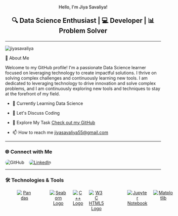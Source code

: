 <div align="center" slinear-gradient(135deg, #1E3A8A, #3B82F6); padding: 40px; border-radius:15 px; color: white; text-shadow: 2px 2px 4px rgba(0, 0, 0, 0.4);">  
  <h1 style="font-size: 1em; font-weight: 500;"> Hello, I'm Jiya Savaliya!</h1>
  <p style="font-size: 1.5em; font-weight: 700;">🔍 Data Science Enthusiast | 💻 Developer | 📊 Problem Solver</p>
</div>

---

<p align="left"> <img src="https://komarev.com/ghpvc/?username=jiyasavaliya&label=Profile%20views&color=0e75b6&style=flat" alt="jiyasavaliya" /> </p>


🚀 About Me

Welcome to my GitHub profile! I'm a passionate Data Science learner focused on leveraging technology to create impactful solutions. I thrive on solving complex challenges and continuously learning new tools. I am dedicated to leveraging technology to drive innovation and solve complex problems, and I am continuously exploring new tools and techniques to stay at the forefront of my field.

- 🌱 Currently Learning Data Science

- 💬 Let's Discuss Coding 

- 📂 Explore My Task [Check out my GitHub](https://github.com/ProgrammingLanguage1111)

- 📫 How to reach me [jiyasavaliya55@gmail.com](mailto:jiyasavaliya55@gmail.com)

---
<h3 align="left">🌐 Connect with Me </h3>

<div align="center" style="display: flex; gap: 15px;">
  <a href="https://github.com/jiyasavaliya" target="_blank" style="text-decoration: none;">
    <img src="https://img.shields.io/badge/GitHub-171515?style=for-the-badge&logo=github&logoColor=white" alt="GitHub" style="border-radius: 25px;"/>
  </a>

  <a href="https://linkedin/jiyasavaliya">
    <img src="https://img.shields.io/badge/LinkedIn-0A66C2?style=for-the-badge&logo=linkedin&logoColor=white" alt="LinkedIn" style="border-radius: 25px;"/>
  </a>
</div>


---

<h3 align="left"> 🛠️ Technologies & Tools </h3>
<div align="center" style="display: flex; gap: 19px;">
  <a href="https://www.python.org/" target="_blank" rel="noreferrer">
    <img src="https://raw.githubusercontent.com/devicons/devicon/master/icons/python/python-original.svg" alt="Python" width="50" height="50"/>
  </a>
<a href="https://www.java.com/" target="_blank" rel="noreferrer">
    <img src="https://raw.githubusercontent.com/devicons/devicon/master/icons/java/java-original.svg" alt="Java" width="50" height="50"/>
  <a href="https://pandas.pydata.org/" target="_blank" rel="noreferrer">
    <img src="https://pandas.pydata.org/static/img/pandas_white.svg" alt="Pandas" width="80" height="60"/>
  </a>
  <a href="https://numpy.org/" target="_blank" rel="noreferrer">
    <img src="https://raw.githubusercontent.com/devicons/devicon/master/icons/numpy/numpy-original.svg" alt="NumPy" width="50" height="50"/>
  </a>
    <a href="https://kotlinlang.org/" target="_blank" rel="noreferrer">
    <img src="https://raw.githubusercontent.com/devicons/devicon/master/icons/kotlin/kotlin-original.svg" alt="Kotlin" width="50" height="50"/>
  </a>  
   <a href="https://pypi.org/project/seaborn/" target="_blank" rel="noreferrer">
    <img src="https://seaborn.pydata.org/_static/logo-wide-lightbg.svg" alt="Seaborn Logo" width="100" height="50"/>
</a>
<a href="https://www.w3schools.com/cpp/cpp_intro.asp" target="_blank">
    <img src="https://upload.wikimedia.org/wikipedia/commons/thumb/1/18/ISO_C%2B%2B_Logo.svg/180px-ISO_C%2B%2B_Logo.svg.png" alt="C++ Logo" width="42" height="48"/>
</a>
  <a href="https://www.geeksforgeeks.org/html-introduction/"_blank" rel="noreferrer">
    <img src="https://www.w3.org/html/logo/downloads/HTML5_Logo_512.png" alt="W3C HTML5 Logo" width="50" height="50"/>
</a>
  <a href="https://www.mysql.com/" target="_blank" rel="noreferrer">
    <img src="https://raw.githubusercontent.com/devicons/devicon/master/icons/mysql/mysql-original-wordmark.svg" alt="MySQL" width="60" height="60"/>
  </a>

  <a href="https://www.cprogramming.com/" target="_blank" rel="noreferrer">
    <img src="https://raw.githubusercontent.com/devicons/devicon/master/icons/c/c-original.svg" alt="C Programming" width="50" height="50"/>
  </a>
  
  <a href="https://developer.android.com/studio" target="_blank" rel="noreferrer">
    <img src="https://raw.githubusercontent.com/devicons/devicon/master/icons/androidstudio/androidstudio-original.svg" alt="Android Studio" width="50" height="50"/>
  </a>
  <a href="https://jupyter.org/" target="_blank" rel="noreferrer">
    <img src="https://jupyter.org/assets/homepage/main-logo.svg" alt="Jupyter Notebook" width="100" height="50"/>
</a>

<a href="https://matplotlib.org/" target="_blank" rel="noreferrer">
    <img src="https://matplotlib.org/_static/images/logo2.svg" alt="Matplotlib" width="80" height="60"/>
  </a>
</div>
